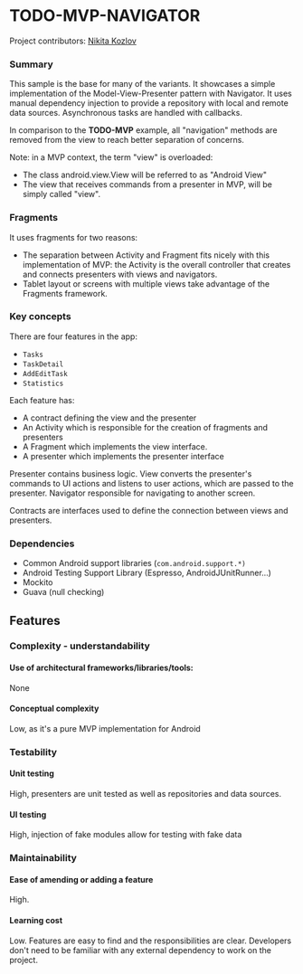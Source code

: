 # TODO-MVP-NAVIGATOR

Project contributors: [Nikita Kozlov](https://github.com/NikitaKozlov)

### Summary

This sample is the base for many of the variants. It showcases a simple
implementation of the Model-View-Presenter pattern with Navigator. 
It uses manual dependency injection to provide a repository with
local and remote data sources. Asynchronous tasks are handled with callbacks.

In comparison to the **TODO-MVP** example, all "navigation" methods are 
removed from the view to reach better separation of concerns. 

Note: in a MVP context, the term "view" is overloaded:

  * The class android.view.View will be referred to as "Android View"
  * The view that receives commands from a presenter in MVP, will be simply called
"view".

### Fragments

It uses fragments for two reasons:

  * The separation between Activity and Fragment fits nicely with this
implementation of MVP: the Activity is the overall controller that creates and
connects presenters with views and navigators.
  * Tablet layout or screens with multiple views take advantage of the Fragments
framework.

### Key concepts

There are four features in the app:

  * <code>Tasks</code>
  * <code>TaskDetail</code>
  * <code>AddEditTask</code>
  * <code>Statistics</code>

Each feature has:

  * A contract defining the view and the presenter
  * An Activity which is responsible for the creation of fragments and presenters
  * A Fragment which implements the view interface. 
  * A presenter which implements the presenter interface


Presenter contains business logic. View converts the presenter's commands to 
UI actions and listens to user actions, which are passed to the presenter. 
Navigator responsible for navigating to another screen.

Contracts are interfaces used to define the connection between views and
presenters.

### Dependencies

  * Common Android support libraries (<code>com.android.support.\*)</code>
  * Android Testing Support Library (Espresso, AndroidJUnitRunner…)
  * Mockito
  * Guava (null checking)

## Features

### Complexity - understandability

#### Use of architectural frameworks/libraries/tools: 

None 

#### Conceptual complexity 

Low, as it's a pure MVP implementation for Android

### Testability

#### Unit testing

High, presenters are unit tested as well as repositories and data sources.

#### UI testing

High, injection of fake modules allow for testing with fake data

### Maintainability

#### Ease of amending or adding a feature

High. 

#### Learning cost

Low. Features are easy to find and the responsibilities are clear. Developers
don't need to be familiar with any external dependency to work on the project.

